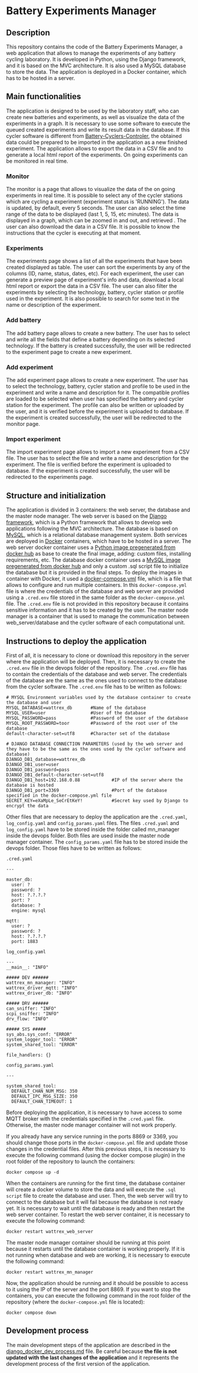 # Battery Experiments Manager

## Description
This repository contains the code of the Battery Experiments Manager, a web application that allows to manage the experiments of any battery cycling laboratory. It is developed in Python, using the Django framework, and it is based on the MVC architecture. It is also used a MySQL database to store the data. The application is deployed in a Docker container, which has to be hosted in a server.

## Main functionalities
The application is designed to be used by the laboratory staff, who can create new batteries and experiments, as well as visualize the data of the experiments in a graph. It is necessary to use some software to execute the queued created experiments and write its result data in the database. If this cycler software is different from [Battery-Cyclers-Controler](https://github.com/WattRex/Battery-Cyclers-Controler/), the obtained data could be prepared to be imported in the application as a new finished experiment. The application allows to export the data in a CSV file and to generate a local html report of the experiments. On going experiments can be monitored in real time.

### Monitor
The monitor is a page that allows to visualize the data of the on going experiments in real time. It is possible to select any of the cycler stations which are cycling a experiment (experiment status is 'RUNNING'). The data is updated, by default, every 5 seconds. The user can also select the time range of the data to be displayed (last 1, 5, 15, etc minutes). The data is displayed in a graph, which can be zoomed in and out, and retrieved . The user can also download the data in a CSV file. It is possible to know the instructions that the cycler is executing at that moment.

### Experiments
The experiments page shows a list of all the experiments that have been created displayed as table. The user can sort the experiments by any of the columns (ID, name, status, dates, etc). For each experiment, the user can generate a preview page of experiment's info and data, download a local html report or export the data in a CSV file. The user can also filter the experiments by selecting the technology, battery, cycler station or profile used in the experiment. It is also possible to search for some text in the name or description of the experiment.

### Add battery
The add battery page allows to create a new battery. The user has to select and write all the fields that define a battery depending on its selected technology. If the battery is created successfully, the user will be redirected to the experiment page to create a new experiment.

### Add experiment
The add experiment page allows to create a new experiment. The user has to select the technology, battery, cycler station and profile to be used in the experiment and write a name and description for it. The compatible profiles are loaded to be selected when user has specified the battery and cycler station for the experiment. The profile can also be written or uploaded by the user, and it is verified before the experiment is uploaded to database. If the experiment is created successfully, the user will be redirected to the monitor page.

### Import experiment
The import experiment page allows to import a new experiment from a CSV file. The user has to select the file and write a name and description for the experiment. The file is verified before the experiment is uploaded to database. If the experiment is created successfully, the user will be redirected to the experiments page.

## Structure and initialization
The application is divided in 3 containers: the web server, the database and the master node manager. The web server is based on the [Django framework](https://www.djangoproject.com/), which is a Python framework that allows to develop web applications following the MVC architecture. The database is based on [MySQL](https://www.mysql.com/), which is a relational database management system. Both services are deployed in [Docker](https://www.docker.com/) containers, which have to be hosted in a server. The web server docker container uses a [Python image pregenerated from docker hub](https://hub.docker.com/_/python) as base to create the final image, adding: custom files, installing requirements, etc. The database docker container uses a [MySQL image pregenerated from docker hub](https://hub.docker.com/_/mysql) and only a custom .sql script file to initialize the database but it is provided in the final steps. To deploy the images in container with Docker, it used a [docker-compose.yml](https://docs.docker.com/compose/compose-file/) file, which is a file that allows to configure and run multiple containers. In this `docker-compose.yml` file is where the credentials of the database and web server are provided using a `.cred.env` file stored in the same folder as the `docker-compose.yml` file. The `.cred.env` file is not provided in this repository because it contains sensitive information and it has to be created by the user. The master node manager is a container that is used to manage the communication between web_server/database and the cycler software of each computational unit.

## Instructions to deploy the application
First of all, it is necessary to clone or download this repository in the server where the application will be deployed. Then, it is necessary to create the `.cred.env` file in the devops folder of the repository. The `.cred.env` file has to contain the credentials of the database and web server. The credentials of the database are the same as the ones used to connect to the database from the cycler software. The `.cred.env` file has to be written as follows:
```
# MYSQL Environment variables used by the database container to create the database and user
MYSQL_DATABASE=wattrex_db       #Name of the database
MYSQL_USER=user                 #User of the database
MYSQL_PASSWORD=pass             #Password of the user of the database
MYSQL_ROOT_PASSWORD=toor        #Password of the root user of the database
default-character-set=utf8      #Character set of the database

# DJANGO DATABASE CONNECTION PARAMETERS (used by the web server and they have to be the same as the ones used by the cycler software and database)
DJANGO_DB1_database=wattrex_db  
DJANGO_DB1_user=user
DJANGO_DB1_password=pass
DJANGO_DB1_default-character-set=utf8   
DJANGO_DB1_host=192.168.0.88            #IP of the server where the database is hosted
DJANGO_DB1_port=3369                    #Port of the database specified in the docker-compose.yml file
SECRET_KEY=eXaMpLe_SeCrEtKeY!           #Secret key used by Django to encrypt the data
```

Other files that are necessary to deploy the application are the `.cred.yaml`, `log_config.yaml` and `config_params.yaml` files. The files `.cred.yaml` and `log_config.yaml` have to be stored inside the folder called mn_manager inside the devops folder. Both files are used inside the master node manager container. The `config_params.yaml` file has to be stored inside the devops folder. Those files have to be written as follows:

`.cred.yaml`
```
---

master_db:
  user: ?
  password: ?
  host: ?.?.?.?
  port: ?
  database: ?
  engine: mysql

mqtt:
  user: ?
  password: ?
  host: ?.?.?.?
  port: 1883
```

`log_config.yaml`
```
---
__main__: "INFO"

##### DEV ######
wattrex_mn_manager: "INFO"
wattrex_driver_mqtt: "INFO"
wattrex_driver_db: "INFO"

##### DRV ######
can_sniffer: "INFO"
scpi_sniffer: "INFO"
drv_flow: "INFO"

##### SYS #####
sys_abs.sys_conf: "ERROR"
system_logger_tool: "ERROR"
system_shared_tool: "ERROR"

file_handlers: {}
```

`config_params.yaml`
```
---

system_shared_tool:
  DEFAULT_CHAN_NUM_MSG: 350
  DEFAULT_IPC_MSG_SIZE: 350
  DEFAULT_CHAN_TIMEOUT: 1
```
Before deploying the application, it is necessary to have access to some MQTT broker with the credentials specified in the `.cred.yaml` file. Otherwise, the master node manager container will not work properly.

If you already have any service running in the ports 8869 or 3369, you should change those ports in the `docker-compose.yml` file and update those changes in the credential files.
After this previous steps, it is necessary to execute the following command (using the docker compose plugin) in the root folder of the repository to launch the containers:
```
docker compose up -d
```
When the containers are running for the first time, the database container will create a docker volume to store the data and will execute the `.sql script` file to create the database and user. Then, the web server will try to connect to the database but it will fail because the database is not ready yet. It is necessary to wait until the database is ready and then restart the web server container. To restart the web server container, it is necessary to execute the following command:
```
docker restart wattrex_web_server
```
The master node manager container should be running at this point because it restarts until the database container is working properly. If it is not running when database and web are working, it is necessary to execute the following command:
```
docker restart wattrex_mn_manager
```

Now, the application should be running and it should be possible to access to it using the IP of the server and the port 8869. If you want to stop the containers, you can execute the following command in the root folder of the repository (where the `docker-compose.yml` file is located):
```
docker compose down
```

## Development process
The main development steps of the application are described in the [django_docker_dev_process.md](./django_docker_dev_process.md) file. Be careful because **the file is not updated with the last changes of the application** and it represents the development process of the first version of the application.